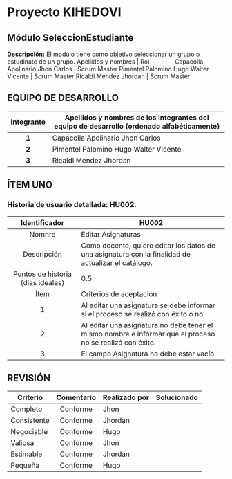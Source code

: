 # Proyecto KIHEDOVI
## Módulo SeleccionEstudiante
**Descripción:**
El modúlo tiene como objetivo seleccionar un grupo o estudinate de un grupo.
Apellidos y nombres | Rol
--- | ---
Capacoila Apolinario Jhon Carlos | Scrum Master
Pimentel Palomino Hugo Walter Vicente | Scrum Master
Ricaldi Mendez Jhordan | Scrum Master
## EQUIPO DE DESARROLLO
Integrante | Apellidos y nombres de los integrantes del equipo de desarrollo (ordenado alfabéticamente)
:---: | ---
**1** | Capacoila Apolinario Jhon Carlos
**2** | Pimentel Palomino Hugo Walter Vicente
**3** | Ricaldi Mendez Jhordan
## ÍTEM UNO
### Historia de usuario detallada: HU002.
Identificador | HU002
:---: | ---
Nomnre | Editar Asignaturas
Descripción |	Como docente, quiero editar los datos de una asignatura con la finalidad de actualizar el catálogo.
Puntos de historia (días ideales) | 0.5
Ítem | Criterios de aceptación	
1 | Al editar una asignatura se debe informar si el proceso se realizó con éxito o no.
2 |	Al editar una asignatura no debe tener el mismo nombre e informar que el proceso no se realizó con éxito.
3 | El campo Asignatura no debe estar vacío.
## REVISIÓN
Criterio | Comentario | Realizado por | Solucionado
--- | :---: | --- | ---
Completo | Conforme | Jhon |
Consistente | Conforme | Jhordan |	
Negociable | Conforme | Hugo |
Valiosa | Conforme | Jhon |
Estimable | Conforme | Jhordan |	
Pequeña | Conforme | Hugo |
